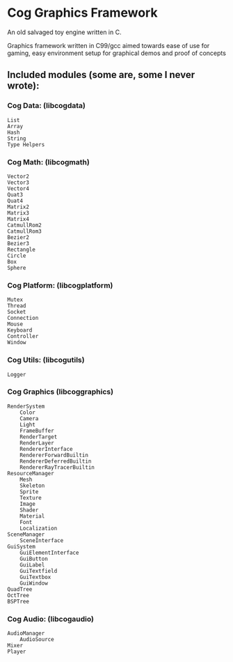 # Cog Graphics Framework

An old salvaged toy engine written in C.

Graphics framework written in C99/gcc aimed towards ease of use for gaming, easy environment setup for graphical demos and proof of concepts

## Included modules (some are, some I never wrote):

### Cog Data: (libcogdata)
	List
	Array
	Hash
	String
	Type Helpers

### Cog Math: (libcogmath)
	Vector2
	Vector3
	Vector4
	Quat3
	Quat4
	Matrix2
	Matrix3
	Matrix4
	CatmullRom2
	CatmullRom3
	Bezier2
	Bezier3
	Rectangle
	Circle
	Box
	Sphere

### Cog Platform: (libcogplatform)
	Mutex
	Thread
	Socket
	Connection
	Mouse
	Keyboard
	Controller
	Window

### Cog Utils: (libcogutils)
	Logger

### Cog Graphics (libcoggraphics)
	RenderSystem
		Color
		Camera
		Light
		FrameBuffer
		RenderTarget
		RenderLayer
		RendererInterface
		RendererForwardBuiltin
		RendererDeferredBuiltin
		RendererRayTracerBuiltin
	ResourceManager
		Mesh
		Skeleton
		Sprite
		Texture
		Image
		Shader
		Material
		Font
		Localization
	SceneManager
		SceneInterface
	GuiSystem
		GuiElementInterface
		GuiButton
		GuiLabel
		GuiTextfield
		GuiTextbox
		GuiWindow
	QuadTree
	OctTree
	BSPTree

### Cog Audio: (libcogaudio)
	AudioManager
		AudioSource
	Mixer
	Player
